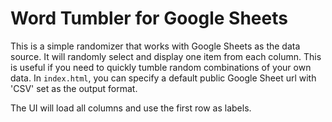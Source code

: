 # Word Tumbler for Google Sheets

This is a simple randomizer that works with Google Sheets as the data source. It will randomly select and display one item from each column. This is useful if you need to quickly tumble random combinations of your own data. In `index.html`, you can specify a default public Google Sheet url with 'CSV' set as the output format.

The UI will load all columns and use the first row as labels.
